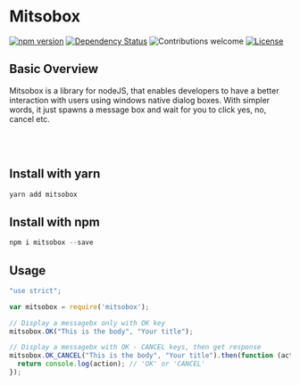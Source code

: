 # Mitsobox

[![npm version](https://badge.fury.io/js/mitsobox.svg)](https://badge.fury.io/js/mitsobox)
[![Dependency Status](https://gemnasium.com/badges/github.com/jimfilippou/mitsobox.svg)](https://gemnasium.com/github.com/jimfilippou/mitsobox)
![Contributions welcome](https://img.shields.io/badge/contributions-welcome-orange.svg)
[![License](https://img.shields.io/badge/license-MIT-blue.svg)](https://opensource.org/licenses/MIT)

## Basic Overview

Mitsobox is a library for nodeJS, that enables developers to have a better interaction with users using windows native dialog boxes. With simpler words, it just spawns a message box and wait for you to click yes, no, cancel etc.

<br>


<br>

## Install with yarn
```javascript
yarn add mitsobox
```

## Install with npm
```javascript
npm i mitsobox --save
```


## Usage
```javascript
"use strict";

var mitsobox = require('mitsobox');

// Display a messagebx only with OK key
mitsobox.OK("This is the body", "Your title");

// Display a messagebx with OK - CANCEL keys, then get response
mitsobox.OK_CANCEL("This is the body", "Your title").then(function (action) {
  return console.log(action); // 'OK' or 'CANCEL'
});

```



